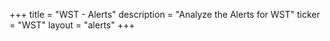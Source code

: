 +++
title = "WST - Alerts"
description = "Analyze the Alerts for WST"
ticker = "WST"
layout = "alerts"
+++

